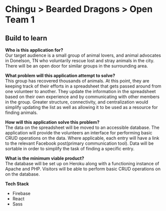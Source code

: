# Chingu > Bearded Dragons > Open Team 1
## Build to learn

**Who is this application for?**  
Our target audience is a small group of animal lovers, and animal advocates in Donelson, TN who voluntarily rescue lost and stray animals in the city. There will be an open door for similar groups in the surrounding area.


**What problem will this application attempt to solve?**  
This group has recovered thousands of animals. At this point, they are keeping track of their efforts in a spreadsheet that gets passed around from one volunteer to another. They update the information in the spreadsheet based on their own experience and by communicating with other members in the group. Greater structure, connectivity, and centralization would simplify updating the list as well as allowing it to be used as a resource for finding animals.


**How will this application solve this problem?**  
The data on the spreadsheet will be moved to an accessible database. The application will provide the volunteers an interface for performing basic CRUD operations on the data. Where applicable, each entry will have a link to the relevant Facebook post(primary communication tool). Data will be sortable in order to simplify the task of finding a specific entry.


**What is the minimum viable product?**  
The database will be set up on Heroku along with a functioning instance of Apache and PHP. Visitors will be able to perform basic CRUD operations on on the database.


**Tech Stack**
* Firebase
* React
* Sass
